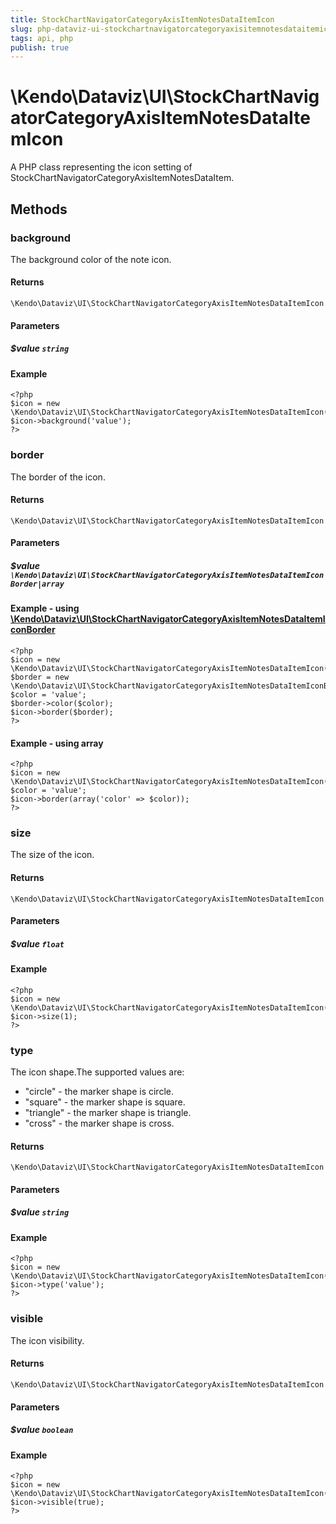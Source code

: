```yaml
---
title: StockChartNavigatorCategoryAxisItemNotesDataItemIcon
slug: php-dataviz-ui-stockchartnavigatorcategoryaxisitemnotesdataitemicon
tags: api, php
publish: true
---
```


# \Kendo\Dataviz\UI\StockChartNavigatorCategoryAxisItemNotesDataItemIcon

A PHP class representing the icon setting of StockChartNavigatorCategoryAxisItemNotesDataItem.


## Methods

### background
The background color of the note icon.

#### Returns
`\Kendo\Dataviz\UI\StockChartNavigatorCategoryAxisItemNotesDataItemIcon`

#### Parameters

##### $value `string`



#### Example 
    <?php
    $icon = new \Kendo\Dataviz\UI\StockChartNavigatorCategoryAxisItemNotesDataItemIcon();
    $icon->background('value');
    ?>

### border

The border of the icon.

#### Returns
`\Kendo\Dataviz\UI\StockChartNavigatorCategoryAxisItemNotesDataItemIcon`

#### Parameters

##### $value `\Kendo\Dataviz\UI\StockChartNavigatorCategoryAxisItemNotesDataItemIconBorder|array`


#### Example - using [\Kendo\Dataviz\UI\StockChartNavigatorCategoryAxisItemNotesDataItemIconBorder](/kendo-ui/api/wrappers/php/Kendo/Dataviz/UI/StockChartNavigatorCategoryAxisItemNotesDataItemIconBorder)
    <?php
    $icon = new \Kendo\Dataviz\UI\StockChartNavigatorCategoryAxisItemNotesDataItemIcon();
    $border = new \Kendo\Dataviz\UI\StockChartNavigatorCategoryAxisItemNotesDataItemIconBorder();
    $color = 'value';
    $border->color($color);
    $icon->border($border);
    ?>

#### Example - using array

    <?php
    $icon = new \Kendo\Dataviz\UI\StockChartNavigatorCategoryAxisItemNotesDataItemIcon();
    $color = 'value';
    $icon->border(array('color' => $color));
    ?>

### size
The size of the icon.

#### Returns
`\Kendo\Dataviz\UI\StockChartNavigatorCategoryAxisItemNotesDataItemIcon`

#### Parameters

##### $value `float`



#### Example 
    <?php
    $icon = new \Kendo\Dataviz\UI\StockChartNavigatorCategoryAxisItemNotesDataItemIcon();
    $icon->size(1);
    ?>

### type
The icon shape.The supported values are:
* "circle" - the marker shape is circle.
* "square" - the marker shape is square.
* "triangle" - the marker shape is triangle.
* "cross" - the marker shape is cross.

#### Returns
`\Kendo\Dataviz\UI\StockChartNavigatorCategoryAxisItemNotesDataItemIcon`

#### Parameters

##### $value `string`



#### Example 
    <?php
    $icon = new \Kendo\Dataviz\UI\StockChartNavigatorCategoryAxisItemNotesDataItemIcon();
    $icon->type('value');
    ?>

### visible
The icon visibility.

#### Returns
`\Kendo\Dataviz\UI\StockChartNavigatorCategoryAxisItemNotesDataItemIcon`

#### Parameters

##### $value `boolean`



#### Example 
    <?php
    $icon = new \Kendo\Dataviz\UI\StockChartNavigatorCategoryAxisItemNotesDataItemIcon();
    $icon->visible(true);
    ?>


